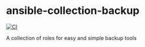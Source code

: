 # ansible-collection-backup

[![CI](https://github.com/widhalmt/ansible-collection-backup/workflows/Molecule%20Test/badge.svg?event=push)](https://github.com/widhalmt/ansible-collection-backup/workflows/Molecule%20Test/badge.svg)

A collection of roles for easy and simple backup tools
